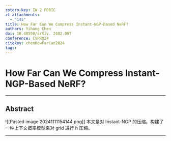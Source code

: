 ```yaml
---
zotero-key: IW 2 FDBIC
zt-attachments:
  - "145"
title: How Far Can We Compress Instant-NGP-Based NeRF?
authors: Yihang Chen
doi: 10.48550/arXiv. 2402.097
conference: CVPR024
citekey: chenHowFarCan2024
tags:
---
```


# How Far Can We Compress Instant-NGP-Based NeRF?

---
## Abstract
![[Pasted image 20241111154144.png]]
本文是对 Instant-NGP 的压缩。构建了一种上下文概率模型来对 grid 进行 h 压缩。

---
#